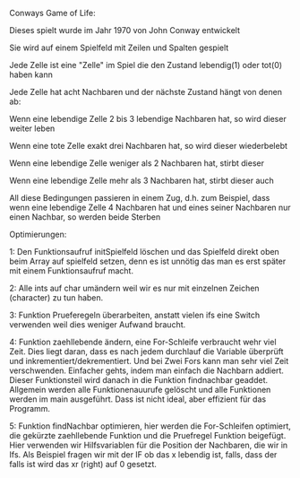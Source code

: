 Conways Game of Life:

Dieses spielt wurde im Jahr 1970 von John Conway entwickelt

Sie wird auf einem Spielfeld mit Zeilen und Spalten gespielt

Jede Zelle ist eine "Zelle" im Spiel die den Zustand lebendig(1) oder tot(0) haben kann

Jede Zelle hat acht Nachbaren und der nächste Zustand hängt von denen ab:

Wenn eine lebendige Zelle 2 bis 3 lebendige Nachbaren hat, so wird dieser weiter leben

Wenn eine tote Zelle exakt drei Nachbaren hat, so wird dieser wiederbelebt

Wenn eine lebendige Zelle weniger als 2 Nachbaren hat, stirbt dieser 

Wenn eine lebendige Zelle mehr als 3 Nachbaren hat, stirbt dieser auch

                   
All diese Bedingungen passieren in einem Zug, d.h. zum Beispiel, dass wenn eine lebendige Zelle 4 Nachbaren hat und eines seiner Nachbaren nur einen Nachbar, so werden beide Sterben


Optimierungen:

1: Den Funktionsaufruf initSpielfeld löschen und das Spielfeld direkt oben beim Array auf spielfeld setzen, denn es ist unnötig das man es erst später mit einem Funktionsaufruf macht.

2: Alle ints auf char umändern weil wir es nur mit einzelnen Zeichen (character) zu tun haben.

3: Funktion Prueferegeln überarbeiten, anstatt vielen ifs eine Switch verwenden weil dies weniger Aufwand braucht.

4: Funktion zaehllebende ändern, eine For-Schleife verbraucht wehr viel Zeit. Dies liegt daran, dass es nach jedem durchlauf die Variable überprüft und inkrementiert/dekrementiert. Und bei Zwei Fors kann man sehr viel Zeit verschwenden. Einfacher gehts, indem man einfach die Nachbarn addiert. Dieser Funktionsteil wird danach in die Funktion findnachbar geaddet. Allgemein werden alle Funktionenauurufe gelöscht und alle Funktionen werden im main ausgeführt. Dass ist nicht ideal, aber effizient für das Programm.

5: Funktion findNachbar optimieren, hier werden die For-Schleifen optimiert, die gekürzte zaehllebende Funktion und die Pruefregel Funktion beigefügt. Hier verwenden wir Hilfsvariablen für die Position der Nachbaren, die wir in Ifs. Als Beispiel fragen wir mit der IF ob das x lebendig ist, falls, dass der falls ist wird das xr (right) auf 0 gesetzt.  



